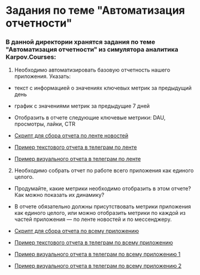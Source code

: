 # Задания по теме "Автоматизация отчетности"

### В данной директории хранятся задания по теме "Автоматизация отчетности" из симулятора аналитика Karpov.Courses:
1. Необходимо автоматизировать базовую отчетность нашего приложения.
Указать:
- текст с информацией о значениях ключевых метрик за предыдущий день
- график с значениями метрик за предыдущие 7 дней
- Отобразить в отчете следующие ключевые метрики: DAU, просмотры, лайки, CTR

- [Скрипт для сбора отчета по ленте новостей](https://github.com/myuvasilev/karpov.courses/blob/main/Reporting_automation/News_feed_report.py)
- [Пример текстового отчета в телеграм по ленте](https://github.com/myuvasilev/karpov.courses/blob/main/Reporting_automation/news_feed_report_message.png)
- [Пример визуального отчета в телеграм по ленте](https://github.com/myuvasilev/karpov.courses/blob/main/Reporting_automation/news_feed_report_photo.jpg)

2. Необходимо собрать отчет по работе всего приложения как единого целого.
- Продумайте, какие метрики необходимо отобразить в этом отчете? Как можно показать их динамику?
- В отчете обязательно должны присутствовать метрики приложения как единого целого, или можно отобразить метрики по каждой из частей приложения — по ленте новостей и по мессенджеру.  

- [Скрипт для сбора отчета по всему приложению](https://github.com/myuvasilev/karpov.courses/blob/main/Reporting_automation/Whole_app_report.py)
- [Пример текстового отчета в телеграм по всему приложению](https://github.com/myuvasilev/karpov.courses/blob/main/Reporting_automation/Whole_app_report_message.png)
- [Пример визуального отчета в телеграм по всему приложению 1](https://github.com/myuvasilev/karpov.courses/blob/main/Reporting_automation/Whole_app_report_photo_1.jpg)
- [Пример визуального отчета в телеграм по всему приложению 2](https://github.com/myuvasilev/karpov.courses/blob/main/Reporting_automation/Whole_app_report_photo_2.jpg)
